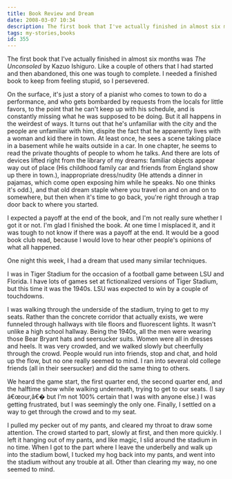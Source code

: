 ```yaml
---
title: Book Review and Dream
date: 2008-03-07 10:34
description: The first book that I've actually finished in almost six months was *The Unconsoled* by Kazuo Ishiguro.  Like a couple of others that I had started and then abandoned, this one was tough to complete.  I needed a finished book to keep from feeling stupid, so I persevered.
tags: my-stories,books
id: 355
---
```

The first book that I've actually finished in almost six months was *The Unconsoled* by Kazuo Ishiguro.  Like a couple of others that I had started and then abandoned, this one was tough to complete.  I needed a finished book to keep from feeling stupid, so I persevered.

On the surface, it's just a story of a pianist who comes to town to do a performance, and who gets bombarded by requests from the locals for little favors, to the point that he can't keep up with his schedule, and is constantly missing what he was supposed to be doing.  But it all happens in the weirdest of ways.  It turns out that he's unfamiliar with the city and the people are unfamiliar with him, dispite the fact that he apparently lives with a woman and kid there in town.  At least once, he sees a scene taking place in a basement while he waits outside in a car.  In one chapter, he seems to read the private thoughts of people to whom he talks.  And there are lots of devices lifted right from the library of my dreams:  familiar objects appear way out of place (His childhood family car and friends from England show up there in town.), inappropriate dress/nudity (He attends a dinner in pajamas, which come open exposing him while he speaks.  No one thinks it's odd.), and that old dream staple where you travel on and on and on to somewhere, but then when it's time to go back, you're right through a trap door back to where you started.

I expected a payoff at the end of the book, and I'm not really sure whether I got it or not.  I'm glad I finished the book.  At one time I misplaced it, and it was tough to not know if there was a payoff at the end.  It would be a good book club read, because I would love to hear other people's opinions of what all happened.

One night this week, I had a dream that used many similar techniques.

I was in Tiger Stadium for the occasion of a football game between LSU and Florida.  I have lots of games set at fictionalized versions of Tiger Stadium, but this time it was the 1940s.  LSU was expected to win by a couple of touchdowns.  

I was walking through the underside of the stadium, trying to get to my seats.  Rather than the concrete corridor that actually exists, we were funneled through hallways with tile floors and fluorescent lights.  It wasn't unlike a high school hallway.  Being the 1940s, all the men were wearing those Bear Bryant hats and seersucker suits.  Women were all in dresses and heels.  It was very crowded, and we walked slowly but cheerfully through the crowd.  People would run into friends, stop and chat, and hold up the flow, but no one really seemed to mind.  I ran into several old college friends (all in their seersucker) and did the same thing to others.

We heard the game start, the first quarter end, the second quarter end, and the halftime show while walking underneath, trying to get to our seats.  (I say â€œour,â€� but I'm not 100% certain that I was with anyone else.)  I was getting frustrated, but I was seemingly the only one.  Finally, I settled on a way to get through the crowd and to my seat.

I pulled my pecker out of my pants, and cleared my throat to draw some attention.  The crowd started to part, slowly at first, and then more quickly.  I left it hanging out of my pants, and like magic, I slid around the stadium in no time.  When I got to the part where I leave the underbelly and walk up into the stadium bowl, I tucked my hog back into my pants, and went into the stadium without any trouble at all.  Other than clearing my way, no one seemed to mind.
